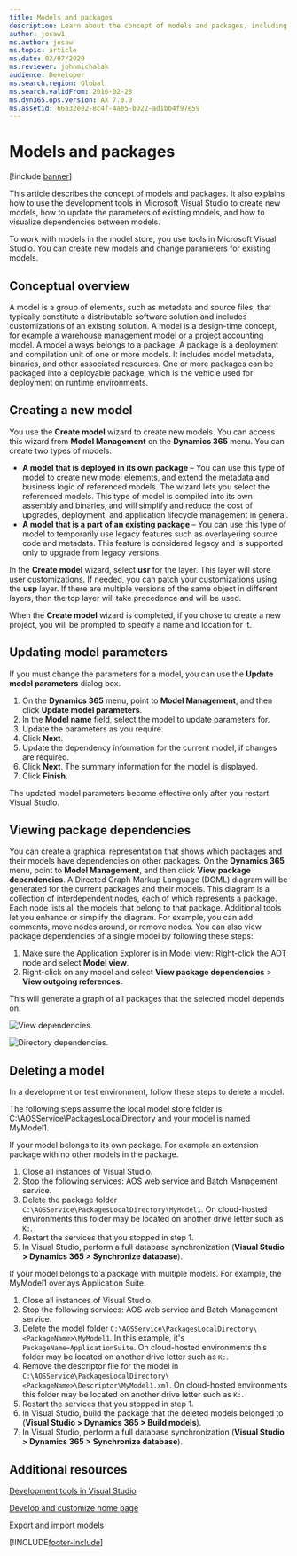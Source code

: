 ```yaml
---
title: Models and packages
description: Learn about the concept of models and packages, including outlines on how to create new models, update parameters, and visualize dependencies between models.
author: josaw1
ms.author: josaw
ms.topic: article
ms.date: 02/07/2020
ms.reviewer: johnmichalak
audience: Developer
ms.search.region: Global
ms.search.validFrom: 2016-02-28
ms.dyn365.ops.version: AX 7.0.0
ms.assetid: 66a32ee2-8c4f-4ae5-b022-ad1bb4f97e59
---
```


# Models and packages

[!include [banner](../includes/banner.md)]

This article describes the concept of models and packages. It also explains how to use the development tools in Microsoft Visual Studio to create new models, how to update the parameters of existing models, and how to visualize dependencies between models.

To work with models in the model store, you use tools in Microsoft Visual Studio. You can create new models and change parameters for existing models.

## Conceptual overview
A model is a group of elements, such as metadata and source files, that typically constitute a distributable software solution and includes customizations of an existing solution. A model is a design-time concept, for example a warehouse management model or a project accounting model. A model always belongs to a package. A package is a deployment and compilation unit of one or more models. It includes model metadata, binaries, and other associated resources. One or more packages can be packaged into a deployable package, which is the vehicle used for deployment on runtime environments.

## Creating a new model
You use the **Create model** wizard to create new models. You can access this wizard from **Model Management** on the **Dynamics 365** menu. You can create two types of models:

-   **A model that is deployed in its own package** – You can use this type of model to create new model elements, and extend the metadata and business logic of referenced models. The wizard lets you select the referenced models. This type of model is compiled into its own assembly and binaries, and will simplify and reduce the cost of upgrades, deployment, and application lifecycle management in general.
-   **A model that is a part of an existing package** – You can use this type of model to temporarily use legacy features such as overlayering source code and metadata. This feature is considered legacy and is supported only to upgrade from legacy versions.

In the **Create model** wizard, select **usr** for the layer. This layer will store user customizations. If needed, you can patch your customizations using the **usp** layer. If there are multiple versions of the same object in different layers, then the top layer will take precedence and will be used.

When the **Create model** wizard is completed, if you chose to create a new project, you will be prompted to specify a name and location for it.

## Updating model parameters
If you must change the parameters for a model, you can use the **Update model parameters** dialog box.

1.  On the **Dynamics 365** menu, point to **Model Management**, and then click **Update model parameters**.
2.  In the **Model name** field, select the model to update parameters for.
3.  Update the parameters as you require.
4.  Click **Next**.
5.  Update the dependency information for the current model, if changes are required.
6.  Click **Next**. The summary information for the model is displayed.
7.  Click **Finish**.

The updated model parameters become effective only after you restart Visual Studio.

## Viewing package dependencies
You can create a graphical representation that shows which packages and their models have dependencies on other packages. On the **Dynamics 365** menu, point to **Model Management**, and then click **View package dependencies**. A Directed Graph Markup Language (DGML) diagram will be generated for the current packages and their models. This diagram is a collection of interdependent nodes, each of which represents a package. Each node lists all the models that belong to that package. Additional tools let you enhance or simplify the diagram. For example, you can add comments, move nodes around, or remove nodes. You can also view package dependencies of a single model by following these steps:

1.  Make sure the Application Explorer is in Model view: Right-click the AOT node and select **Model view**.
2.  Right-click on any model and select **View package dependencies** > **View outgoing references.**

This will generate a graph of all packages that the selected model depends on. 

![View dependencies.](./media/viewdependencies2.png) 

![Directory dependencies.](./media/directorydependencies.png)

## Deleting a model
In a development or test environment, follow these steps to delete a model.

The following steps assume the local model store folder is C:\AOSService\PackagesLocalDirectory and your model is named MyModel1.

If your model belongs to its own package. For example an extension package with no other models in the package.

1. Close all instances of Visual Studio.
2. Stop the following services: AOS web service and Batch Management service.
3. Delete the package folder `C:\AOSService\PackagesLocalDirectory\MyModel1`. On cloud-hosted environments this folder may be located on another drive letter such as `K:`.
4. Restart the services that you stopped in step 1.
5. In Visual Studio, perform a full database synchronization (**Visual Studio > Dynamics 365 > Synchronize database**).

If your model belongs to a package with multiple models. For example, the MyModel1 overlays Application Suite.

1. Close all instances of Visual Studio.
2. Stop the following services: AOS web service and Batch Management service.
3. Delete the model folder `C:\AOSService\PackagesLocalDirectory\<PackageName>\MyModel1`. In this example, it's `PackageName=ApplicationSuite`. On cloud-hosted environments this folder may be located on another drive letter such as `K:`.
4. Remove the descriptor file for the model in `C:\AOSService\PackagesLocalDirectory\<PackageName>\Descriptor\MyModel1.xml`. On cloud-hosted environments this folder may be located on another drive letter such as `K:`.
5. Restart the services that you stopped in step 1.
6. In Visual Studio, build the package that the deleted models belonged to (**Visual Studio > Dynamics 365 > Build models**).
7. In Visual Studio, perform a full database synchronization (**Visual Studio > Dynamics 365 > Synchronize database**).

## Additional resources

[Development tools in Visual Studio](development-tools-overview.md)

[Develop and customize home page](developer-home-page.md)

[Export and import models](models-export-import.md)


[!INCLUDE[footer-include](../../../includes/footer-banner.md)]

